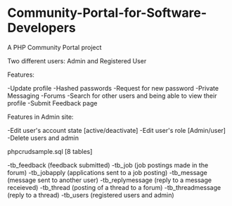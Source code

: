 # Community-Portal-for-Software-Developers
A PHP Community Portal project

Two different users: Admin and Registered User

Features:

-Update profile 
-Hashed passwords
-Request for new password
-Private Messaging
-Forums
-Search for other users and being able to view their profile
-Submit Feedback page

Features in Admin site:

-Edit user's account state [active/deactivate]
-Edit user's role [Admin/user]
-Delete users and admin

phpcrudsample.sql [8 tables]

-tb_feedback (feedback submitted)
-tb_job (job postings made in the forum)
-tb_jobapply (applications sent to a job posting)
-tb_message (message sent to another user)
-tb_replymessage (reply to a message receieved)
-tb_thread (posting of a thread to a forum)
-tb_threadmessage (reply to a thread)
-tb_users (registered users and admin)
